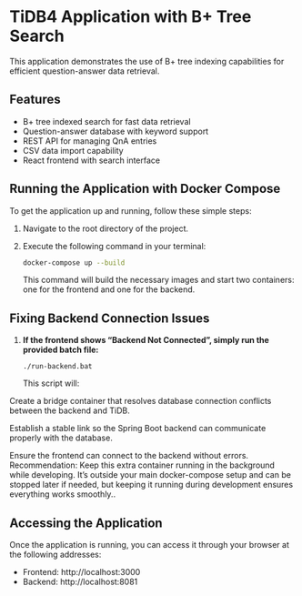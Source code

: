 # TiDB4 Application with B+ Tree Search

This application demonstrates the use of  B+ tree indexing capabilities for efficient question-answer data retrieval.

## Features

- B+ tree indexed search for fast data retrieval
- Question-answer database with keyword support
- REST API for managing QnA entries
- CSV data import capability
- React frontend with search interface

## Running the Application with Docker Compose

To get the application up and running, follow these simple steps:

1. Navigate to the root directory of the project.

2. Execute the following command in your terminal:
   ```bash
   docker-compose up --build
   ```
   This command will build the necessary images and start two containers: one for the frontend and one for the backend.

## Fixing Backend Connection Issues

1. **If the frontend shows “Backend Not Connected”, simply run the provided batch file:**
   ```
   ./run-backend.bat
   ```
   This script will:

Create a bridge container that resolves database connection conflicts between the backend and TiDB.

Establish a stable link so the Spring Boot backend can communicate properly with the database.

Ensure the frontend can connect to the backend without errors.
 Recommendation:
Keep this extra container running in the background while developing. It’s outside your main docker-compose setup and can be stopped later if needed, but keeping it running during development ensures everything works smoothly..


## Accessing the Application

Once the application is running, you can access it through your browser at the following addresses:

- Frontend: http://localhost:3000
- Backend: http://localhost:8081

